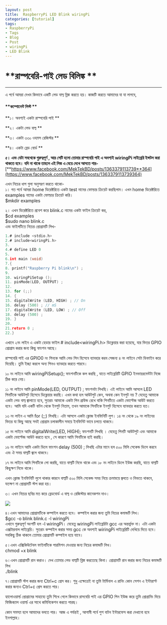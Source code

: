 ```yaml
---
layout: post
title:  RaspberryPi LED Blink wiringPi
categories: [tutorial]
tags:
- RaspberryPi
- Tags
- Blog
- Post
- wiringPi
- LED Blink
---
```


# **রাস্পবেরি-পাই লেড বিলিঙ্ক **

---

এ পর্বে আমরা দেখব কিভাবে একটি লেড বাল্ব ব্লিঙ্ক করতে হয়। কাজটি করতে আমাদের যা যা লাগবে,

#### **কম্পোনেন্ট লিস্ট ** 

**১। অবশ্যই একটা রাস্পবেরি পাই **

**২। একটা লেড বাল্ব **

**৩। একটা ৩৩০ ওহমস রেজিস্টর **

**৪। একটা ব্রেড বোর্ড **

**৫। এবং যেটা সবথেকে গুরুত্বপূর্ণ , আর সেটি হলো তোমার রাস্পবেরি পাই এ অবশ্যই wiringPi লাইব্রেরি ইন্সটল করা থাকতে হবে। যদি না থাকে তাহলে এই লিঙ্ক এ যেয়ে দেখে আসতে পার-**[**https://www.facebook.com/MekTekBD/posts/1363379113739**364](https://www.facebook.com/MekTekBD/posts/1363379113739364)

এখন নিচের ধাপ গুলা অনুসরণ করতে থাকো-  
১। গত পর্বে আমরা home ডিরেক্টরিতে একটা test নামের ফোল্ডার ক্রিয়েট করছিলাম। এখন home ডিরেক্টরিতে examples নামের একটা ফোল্ডার ক্রিয়েট করি।  
$mkdir examples

২। এখন ডিরেক্টরিতে প্রবেশ করে blink.c নামের একটা ফাইল ক্রিয়েট কর,  
$cd examples  
$sudo nano blink.c  
এবং ফাইলটিতে নিচের প্রোগ্রামটি লিখ-

```c
1.# include <stdio.h>
2.# include<wiringPi.h>
3.
4.# define LED 0
5.
6.int main (void)
7.{
8. printf("Raspberry Pi blink\n") ;
9.
10. wiringPiSetup ();
11. pinMode(LED, OUTPUT) ;
12.
13. for (;;)
14. {
15. digitalWrite (LED, HIGH) ; // On
16. delay (500) ; // mS
17. digitalWrite (LED, LOW) ; // Off
18. delay (500) ;
19. }
20.
21.return 0 ;
22.}
```

এখানে ২নং লাইন এ একটা হেডার ফাইল \# include&lt;wiringPi.h&gt; ডিক্লেয়ার করা হয়েছে, যার ভিতর GPIO প্রোগ্রাম করার জন্য কিছু ফাংশন আছে।

রাস্পবেরি পাই এর GPIO0 নং পিনকে আমি লেড পিন হিসেবে ব্যাবহার করব সেজন্য ৪ নং লাইনে সেটা ডিফাইন করে দিয়েছি। তুমি ইচ্ছা করলে অন্য পিনও ব্যাবহার করতে পারবে।

১০ নং লাইনে আমি wiringPiSetup\(\); ফাংশনটিকে কল করছি , যাতে লাইব্রেরিটি GPIO ইনভায়রমেন্টটা নিজে ঠিক করে নেয়।

১১ নং লাইনে আমি pinMode\(LED, OUTPUT\) ; ফাংশনটা লিখছি। এই লাইনে আমি আসলে LED পিনটিকে আউটপুট হিসেবে ডিক্লেয়ার করছি। এখন কথা হল আউটপুট কেন, অথবা কেন ইনপুট নয় ? যেহেতু আমাকে একটা লেড বাল্ব জ্বালাতে হবে, সুতরাং আমাকে একটা পিন গ্রাউন্ড রেখে বাকি পিনটিতে একটা ভোল্টেজ আউট করতে হবে। আমি যদি একটি বাটন থেকে ইনপুট নিতাম, তখন আমাকে পিনটিকে ইনপুট হিসেবে ব্যাবহার করতে হত।

১৩ নং লাইন এ আমি for \(;;\) লিখছি। এটা আসলে একটা ক্লোজ ইনফিনিটি লুপ। ১৪ নং থেকে ১৯ নং লাইনের ভিতর যা কিছু আছে সবই প্রোগ্রাম চলাকালীন সময়ে ইনফিনিট ভাবে চলতে থাকবে।

১৫ নং লাইনে আমি digitalWrite\(LED, HIGH\); ফাংশনটি লিখছি । যেহেতু পিনটি আউটপুট এবং আমাকে একটা ভোল্টেজ আউট করতে হবে , সে কারণে আমি পিনটিকে হাই করছি।

১৬ নং লাইনে আমি একটা ডিলে ফাংশন delay \(500\) ; লিখছি এটার মানে হল ৫০০ মিলি সেকেন্ড ডিলে করবে এবং ঐ সময় বাল্বটি জ্বলে থাকবে।

১৭ নং লাইনে আমি পিনটিকে লো করছি, যাতে বাল্বটি নিভে থাকে এবং ১৮ নং লাইনে ডিলে ইউজ করছি, যাতে বাল্বটি কিছুক্ষণ নিভে থাকে।

এখন ক্লোজ ইনফিনিটি লুপে থাকার কারনে বাল্বটি ৫০০ মিলি সেকেন্ড সময় নিয়ে ক্রমান্বয়ে জ্বলতে ও নিভতে থাকবে, যতক্ষণ না প্রোগ্রামটি স্টপ করা হয়।

৩। এখন নিচের ছবির মত করে ব্রেডবোর্ড এ বাল্ব ও রেজিস্টার কানেকশন দাও।

![](/assets/Selection_008.png)

৪।এখন আমাদের প্রোগ্রামটিকে কম্পাইল করতে হবে। কম্পাইল করার জন্য তুমি নিচের কমান্ডটি লিখ।  
$gcc -o blink blink.c -l wiringPi  
এখানে গুরুত্বপূর্ণ অংশটি হল -l wiringPi। যেহেতু wiringPi লাইব্রেরিটা gcc এর অন্তর্ভুক্ত না। এটা একটা এক্সটারনাল লাইব্রেরি। সুতরাং কম্পাইল করার সময় gcc কে অবশ্যই wiringPi লাইব্রেরিটি দেখিয়ে দিতে হবে। সবকিছু ঠিক থাকলে তোমার প্রোগ্রামটি কম্পাইল হয়ে যাবে।

৫।এখন এক্সিকিউটেবল ফাইলটিকে পারমিশন দেওয়ার জন্য নিচের কমান্ডটি লিখ।  
chmod +x blink

৬।এখন প্রোগ্রামটি রান করাও। দেখ তোমার লেড বাল্বটি ব্লিঙ্ক করতেছে কিনা। প্রোগ্রামটি রান করার জন্য নিচের কমান্ডটি লিখ  
./blink

৭।প্রোগ্রামটি স্টপ করার জন্য Ctrl+c প্রেস কর। শুধু এক্ষেত্রেই না তুমি টার্মিনাল এ রানিং কোন সেশন এ ইন্টারাপ্ট করার জন্যও Ctrl+c প্রেস করতে পার।

হ্যালোওয়ার্ল্ড প্রোগ্রামের সাহায্যে তুমি শিখে গেলে কিভাবে রাসবেরি পাই এর GPIO পিন ইউজ করে তুমি প্রোগ্রামিং দিয়ে ফিজিক্যাল ওয়ার্ল্ড এর সাথে কমিনিকেশন করতে পারছ।

কোন সমস্যা হলে আমাদের বলতে পার। আজ এ পর্যন্তই , আগামী পর্বে পুশ বাটন ইন্টারফেস করা দেখানো হবে ইনশাল্লাহ।

